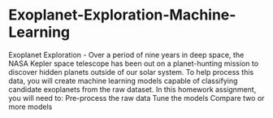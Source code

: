 # Exoplanet-Exploration-Machine-Learning
Exoplanet Exploration - Over a period of nine years in deep space, the NASA Kepler space telescope has been out on a planet-hunting mission to discover hidden planets outside of our solar system.  To help process this data, you will create machine learning models capable of classifying candidate exoplanets from the raw dataset.  In this homework assignment, you will need to:   Pre-process the raw data Tune the models Compare two or more models
